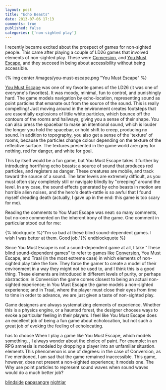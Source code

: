 ```yaml
---
layout: post
title: "Echo Beasts"
date: 2013-07-06 17:13
comments: true
published: false
categories: ['non-sighted play']
---
```


I recently became excited about the prospect of games for non-sighted people. This came after playing a couple of LD26 games that involved
elements of non-sighted play. These were [Conversion][1], and [You Must Escape][3], and they succeed in being about accessibility without being accessible.

<!-- more -->

{% img center /images/you-must-escape.png "You Must Escape" %}

[You Must Escape][3] was one of my favorite games of the LD26 (it was one of everyone's favorites). It was moody, minimal, fun to control, and punishingly hard. The
game models navigation by echo-location, representing sound as point particles that emanate out from the source of the sound. This is really compelling!
Just moving around in the environment creates footsteps that are essentially explosions of little white particles, which bounce off the contours of the rooms
and hallways, giving you a sense of their shape. You can also press the spacebar to make an intentional sound, which is louder the longer you hold the spacebar, or
hold shift to creep, producing no sound. In addition to topography, you also get a sense of the 'texture' of rooms, because the particles change colour depending
on the texture of the reflective surface. The textures presented in the game world are: grey for nothing, red for danger, and white for goal.

This by itself would be a fun game, but You Must Escape takes it further by introducing horrifying echo beasts: a source of sound that produces red particles, and
registers as danger. These creatures are mobile, and track toward the source of a sound. The later levels are extremely difficult, as you must often stay completely
still or navigate blindly by "creeping" around the level. In any case, the sound effects generated by echo beasts in motion are horrible alien noises, and the hero's
death-rattle is so awful that I found myself dreading death (actually, I gave up in the end: this game is too scary for me).

Reading the comments to You Must Escape was neat: so many comments, but no-one commented on the inherent irony of the game. One comment in particular stood out
for me:

{% blockquote %}"I'm so bad at these blind sound-dependent games. I wish I was better at them. Good job."{% endblockquote %}

Since You Must Escape is not a sound-dependent game at all, I take "These blind sound-dependent games" to refer to games like [Conversion][3], You Must Escape, and Traal
(in the most extreme case) in which elements of non-sighted play take the fore. They force the gamer to create a model of their environment in a way they might not be
used to, and I think this is a good thing. These elements are introduced in different levels of purity, or perhaps abstraction: in Conversion the game comes closest to
being an actual non-sighted experience; in You Must Escape the game models a non-sighted experience; and in Traal, where the player must close their eyes from time to
time in order to advance, we are just given a taste of non-sighted play.

Game designers are always systematizing elements of experience. Whether this is a physics engine, or a haunted forest, the designer chooses ways to evoke a particular
feeling in their players. I feel like You Must Escape does an excellent job of being a fun game about echolocation, but not such a great job of evoking the feeling of
echolocating. 

has to choose
When I play a game like You Must Escape, which models something. , I always wonder about the choice of paint. For example: in an RPG amnesia is modeled by dropping a player
into an unfamiliar situation. 
elements This phenomenon is one of degrees: in the case of Conversion, as I've mentioned, I am sad that the game remained inaccessible. This game, however, does not 
present a non-sighted experience; it models one. The Why use point particles
to represent sound waves when sound waves would do a much better job? 

[blindside][8]
[papasangre][9]
[nightjar][10]

[1]: http://www.ludumdare.com/compo/ludum-dare-26/?action=preview&uid=1158
[3]: http://rac7.com/YouMustEscape/
[8]: http://www.blindsidegame.com/
[9]: http://www.papasangre.com/
[10]: http://www.youtube.com/watch?v=zeBFCQ-aBds
